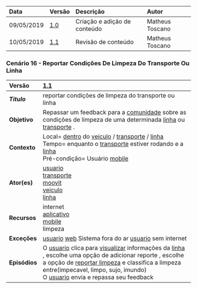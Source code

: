 |Data|Versão|Descrição|Autor|
|:---|:---|:---|:---|
|09/05/2019|[1.0](https://github.com/Andre-Eduardo/2019.1-Requisitos-Moovit/tree/master/cenarios/versao%20cenarios%201.0)|Criação e adição de conteúdo|Matheus Toscano|
|10/05/2019|[1.1](https://github.com/Andre-Eduardo/2019.1-Requisitos-Moovit/tree/master/cenarios/versao%20cenarios%201.1)|Revisão de conteúdo|Matheus Toscano|

### Cenário 16 - Reportar Condições De Limpeza Do Transporte Ou Linha
|Versão|[1.1](https://github.com/Andre-Eduardo/2019.1-Requisitos-Moovit/tree/master/cenarios/versao%20cenarios%201.1)
|:-|:-|
|***Titulo***| reportar condições de limpeza do transporte ou linha |
|**Objetivo**|Repassar um feedback para a [comunidade](https://github.com/Andre-Eduardo/2019.1-Requisitos-Moovit/wiki/L12---comunidade) sobre as condições de limpeza de uma determinada [linha](https://github.com/Andre-Eduardo/2019.1-Requisitos-Moovit/wiki/L27---linha) ou [transporte](https://github.com/Andre-Eduardo/2019.1-Requisitos-Moovit/wiki/L63---transporte) . |
|**Contexto**|Local= [dentro](https://github.com/Andre-Eduardo/2019.1-Requisitos-Moovit/wiki/L01---a-bordo) do [veiculo](https://github.com/Andre-Eduardo/2019.1-Requisitos-Moovit/wiki/L66-Veiculo) / [transporte](https://github.com/Andre-Eduardo/2019.1-Requisitos-Moovit/wiki/L63---transporte) / [linha](https://github.com/Andre-Eduardo/2019.1-Requisitos-Moovit/wiki/L27---linha) <br> Tempo= enquanto o [transporte](https://github.com/Andre-Eduardo/2019.1-Requisitos-Moovit/wiki/L63---transporte) estiver rodando e a [linha](https://github.com/Andre-Eduardo/2019.1-Requisitos-Moovit/wiki/L27---linha) <br> Pré-condição= Usuário [mobile](https://github.com/Andre-Eduardo/2019.1-Requisitos-Moovit/wiki/L03---aplica%C3%A7ao-mobile) |
|**Ator(es)**|[usuario](https://github.com/Andre-Eduardo/2019.1-Requisitos-Moovit/wiki/L65-Usu%C3%A1rio) <br> [transporte](https://github.com/Andre-Eduardo/2019.1-Requisitos-Moovit/wiki/L63---transporte) <br> [moovit](https://github.com/Andre-Eduardo/2019.1-Requisitos-Moovit/wiki/L38---moovit) <br> [veiculo](https://github.com/Andre-Eduardo/2019.1-Requisitos-Moovit/wiki/L66-Veiculo) <br> [linha](https://github.com/Andre-Eduardo/2019.1-Requisitos-Moovit/wiki/L27---linha) |
|**Recursos**|internet <br> [aplicativo](https://github.com/Andre-Eduardo/2019.1-Requisitos-Moovit/wiki/L03---aplica%C3%A7ao-mobile) <br> [mobile](https://github.com/Andre-Eduardo/2019.1-Requisitos-Moovit/wiki/L03---aplica%C3%A7ao-mobile) <br> limpeza |
|**Exceções**|[usuario](https://github.com/Andre-Eduardo/2019.1-Requisitos-Moovit/wiki/L65-Usu%C3%A1rio) [web](https://github.com/Andre-Eduardo/2019.1-Requisitos-Moovit/wiki/L04--Aplica%C3%A7%C3%A3o-Web) Sistema fora do ar [usuario](https://github.com/Andre-Eduardo/2019.1-Requisitos-Moovit/wiki/L65-Usu%C3%A1rio) sem internet |
|**Episódios**|O [usuario](https://github.com/Andre-Eduardo/2019.1-Requisitos-Moovit/wiki/L65-Usu%C3%A1rio) clica para [visualizar](https://github.com/Andre-Eduardo/2019.1-Requisitos-Moovit/wiki/C22-visualizar) informações da [linha](https://github.com/Andre-Eduardo/2019.1-Requisitos-Moovit/wiki/L27---linha) , escolhe uma opção de adicionar reporte , escolhe a opção de [reportar limpeza](https://github.com/Andre-Eduardo/2019.1-Requisitos-Moovit/wiki/C16---reportar-condi%C3%A7%C3%B5es-de-limpeza-do-transporte-ou-linha) e classifica a limpeza entre(impecavel, limpo, sujo, imundo)<br>O [usuario](https://github.com/Andre-Eduardo/2019.1-Requisitos-Moovit/wiki/L65-Usu%C3%A1rio) envia e repassa seu feedback |
